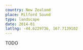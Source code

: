 ```yaml
---
country: New Zealand
place: Milford Sound
type: landscape
date: 2014-01
latlng: -44.6229736, 167.7139102
---
```


TODO
